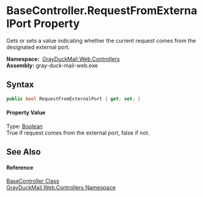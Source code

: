 BaseController.RequestFromExternalPort Property
===============================================
Gets or sets a value indicating whether the current request comes from the designated external port.

  **Namespace:**  [GrayDuckMail.Web.Controllers][1]  
  **Assembly:** gray-duck-mail-web.exe

Syntax
------

```csharp
public bool RequestFromExternalPort { get; set; }
```

#### Property Value
Type: [Boolean][2]  
 True if request comes from the external port, false if not. 

See Also
--------

#### Reference
[BaseController Class][3]  
[GrayDuckMail.Web.Controllers Namespace][1]  

[1]: ../README.md
[2]: https://docs.microsoft.com/dotnet/api/system.boolean
[3]: README.md